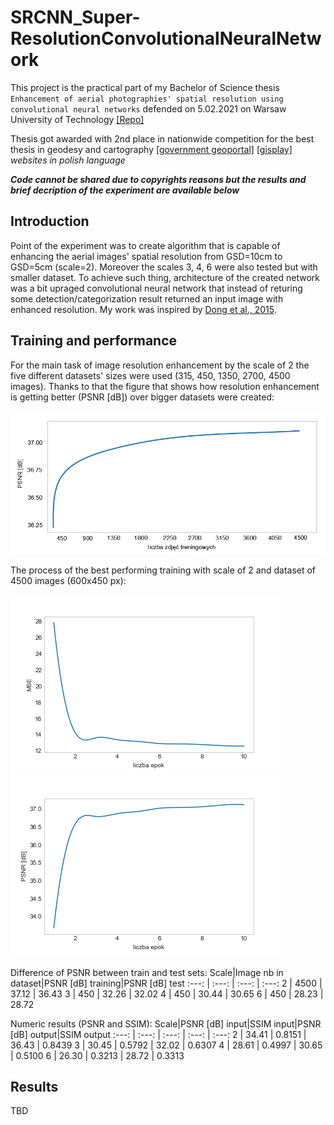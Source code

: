 # SRCNN_Super-ResolutionConvolutionalNeuralNetwork
This project is the practical part of my Bachelor of Science thesis `Enhancement of aerial photographies' spatial resolution using convolutional neural networks` defended on 5.02.2021 on Warsaw University of Technology [[Repo]](https://repo.pw.edu.pl/info/bachelor/WUTd0c99a6433524f3195c5fa158a72e3ac/)

Thesis got awarded with 2nd place in nationwide competition for the best thesis in geodesy and cartography [[government geoportal]](https://www.geoportal.gov.pl/o-geoportalu/aktualnosci/-/asset_publisher/HCHq0YGNRszn/content/04-04-2022-konkurs-na-najlepsza-prace-dyplomowa-obronione-na-kierunku-geodezja-i-kartografia-w-2020-2021-roku?redirect=%2Fo-geoportalu%2Faktualnosci%3Fp_p_id%3D101_INSTANCE_HCHq0YGNRszn%26p_p_lifecycle%3D0%26p_p_state%3Dnormal%26p_p_mode%3Dview%26p_p_col_id%3Dcolumn-1%26p_p_col_count%3D1%26_101_INSTANCE_HCHq0YGNRszn_delta%3D3%26_101_INSTANCE_HCHq0YGNRszn_keywords%3D%26_101_INSTANCE_HCHq0YGNRszn_advancedSearch%3Dfalse%26_101_INSTANCE_HCHq0YGNRszn_andOperator%3Dtrue%26p_r_p_564233524_resetCur%3Dfalse%26_101_INSTANCE_HCHq0YGNRszn_cur%3D3&inheritRedirect=true) [[gisplay]](https://gisplay.pl/geo/9827-wyniki-konkursu-na-na-najlepsza-prace-dyplomowa-z-geodezji-i-kartografii-edycja-2020-21.html) *websites in polish language*

**_Code cannot be shared due to copyrights reasons but the results and brief decription of the experiment are available below_**

## Introduction
Point of the experiment was to create algorithm that is capable of enhancing the aerial images' spatial resolution from GSD=10cm to GSD=5cm (scale=2). Moreover the scales 3, 4, 6 were also tested but with smaller dataset. To achieve such thing, architecture of the created network was a bit upraged convolutional neural network that instead of returing some detection/categorization result returned an input image with enhanced resolution. My work was inspired by [Dong et al., 2015](https://arxiv.org/abs/1501.00092).

## Training and performance
For the main task of image resolution enhancement by the scale of 2 the five different datasets' sizes were used (315, 450, 1350, 2700, 4500 images). Thanks to that the figure that shows how resolution enhancement is getting better (PSNR [dB]) over bigger datasets were created:

![alt text](https://github.com/KamilBartosik/SRCNN_Super-ResolutionConvolutionalNeuralNetwork/blob/main/training_figures/Dataset_size.png "Size of the dataset")

The process of the best performing training with scale of 2 and dataset of 4500 images (600x450 px):

![alt text](https://github.com/KamilBartosik/SRCNN_Super-ResolutionConvolutionalNeuralNetwork/blob/main/training_figures/Training_MSE.png "SRCNN training (MSE per epoch)")
![alt text](https://github.com/KamilBartosik/SRCNN_Super-ResolutionConvolutionalNeuralNetwork/blob/main/training_figures/Training_PSNR.png "SRCNN training (PSNR per epoch)")

Difference of PSNR between train and test sets:
Scale|Image nb in dataset|PSNR [dB] training|PSNR [dB] test
:---: | :---: | :---: | :---:
2 | 4500 | 37.12 | 36.43
3 | 450 | 32.26 | 32.02
4 | 450 | 30.44 | 30.65
6 | 450 | 28.23 | 28.72

Numeric results (PSNR and SSIM):
Scale|PSNR [dB] input|SSIM input|PSNR [dB] output|SSIM output
:---: | :---: | :---: | :---: | :---:
2 | 34.41 | 0.8151 | 36.43 | 0.8439 
3 | 30.45 | 0.5792 | 32.02 | 0.6307
4 | 28.61 | 0.4997 | 30.65 | 0.5100
6 | 26.30 | 0.3213 | 28.72 | 0.3313

## Results
TBD
